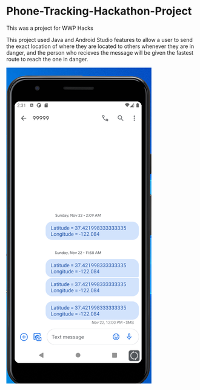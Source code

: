 # Phone-Tracking-Hackathon-Project
This was a project for WWP Hacks

This project used Java and Android Studio features to allow a user to send the exact location of where they are located to others whenever they are in danger, and the person who recieves the message will be given the fastest route to reach the one in danger.

<p><img src = "App.PNG"></p>
